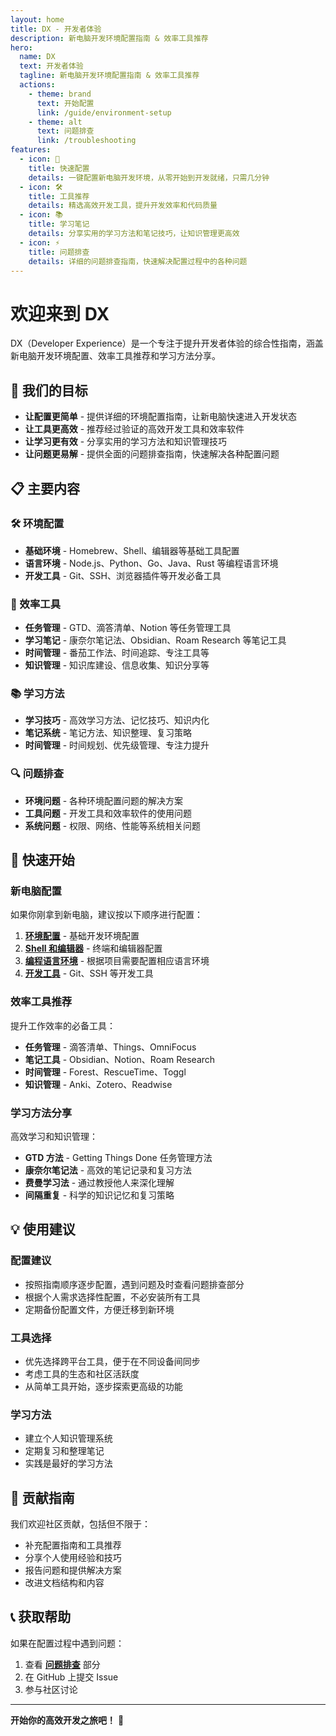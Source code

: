 ```yaml
---
layout: home
title: DX - 开发者体验
description: 新电脑开发环境配置指南 & 效率工具推荐
hero:
  name: DX
  text: 开发者体验
  tagline: 新电脑开发环境配置指南 & 效率工具推荐
  actions:
    - theme: brand
      text: 开始配置
      link: /guide/environment-setup
    - theme: alt
      text: 问题排查
      link: /troubleshooting
features:
  - icon: 🚀
    title: 快速配置
    details: 一键配置新电脑开发环境，从零开始到开发就绪，只需几分钟
  - icon: 🛠️
    title: 工具推荐
    details: 精选高效开发工具，提升开发效率和代码质量
  - icon: 📚
    title: 学习笔记
    details: 分享实用的学习方法和笔记技巧，让知识管理更高效
  - icon: ⚡
    title: 问题排查
    details: 详细的问题排查指南，快速解决配置过程中的各种问题
---
```


<div class="welcome-section">

# 欢迎来到 DX

</div>

DX（Developer Experience）是一个专注于提升开发者体验的综合性指南，涵盖新电脑开发环境配置、效率工具推荐和学习方法分享。

## 🎯 我们的目标

- **让配置更简单** - 提供详细的环境配置指南，让新电脑快速进入开发状态
- **让工具更高效** - 推荐经过验证的高效开发工具和效率软件
- **让学习更有效** - 分享实用的学习方法和知识管理技巧
- **让问题更易解** - 提供全面的问题排查指南，快速解决各种配置问题

## 📋 主要内容

### 🛠️ 环境配置
- **基础环境** - Homebrew、Shell、编辑器等基础工具配置
- **语言环境** - Node.js、Python、Go、Java、Rust 等编程语言环境
- **开发工具** - Git、SSH、浏览器插件等开发必备工具

### 🔧 效率工具
- **任务管理** - GTD、滴答清单、Notion 等任务管理工具
- **学习笔记** - 康奈尔笔记法、Obsidian、Roam Research 等笔记工具
- **时间管理** - 番茄工作法、时间追踪、专注工具等
- **知识管理** - 知识库建设、信息收集、知识分享等

### 📚 学习方法
- **学习技巧** - 高效学习方法、记忆技巧、知识内化
- **笔记系统** - 笔记方法、知识整理、复习策略
- **时间管理** - 时间规划、优先级管理、专注力提升

### 🔍 问题排查
- **环境问题** - 各种环境配置问题的解决方案
- **工具问题** - 开发工具和效率软件的使用问题
- **系统问题** - 权限、网络、性能等系统相关问题

## 🚀 快速开始

### 新电脑配置
如果你刚拿到新电脑，建议按以下顺序进行配置：

1. **[环境配置](./guide/environment-setup)** - 基础开发环境配置
2. **[Shell 和编辑器](./guide/shell-editor-setup)** - 终端和编辑器配置
3. **[编程语言环境](./guide/)** - 根据项目需要配置相应语言环境
4. **[开发工具](./guide/development-tools)** - Git、SSH 等开发工具

### 效率工具推荐
提升工作效率的必备工具：

- **任务管理** - 滴答清单、Things、OmniFocus
- **笔记工具** - Obsidian、Notion、Roam Research
- **时间管理** - Forest、RescueTime、Toggl
- **知识管理** - Anki、Zotero、Readwise

### 学习方法分享
高效学习和知识管理：

- **GTD 方法** - Getting Things Done 任务管理方法
- **康奈尔笔记法** - 高效的笔记记录和复习方法
- **费曼学习法** - 通过教授他人来深化理解
- **间隔重复** - 科学的知识记忆和复习策略

## 💡 使用建议

### 配置建议
- 按照指南顺序逐步配置，遇到问题及时查看问题排查部分
- 根据个人需求选择性配置，不必安装所有工具
- 定期备份配置文件，方便迁移到新环境

### 工具选择
- 优先选择跨平台工具，便于在不同设备间同步
- 考虑工具的生态和社区活跃度
- 从简单工具开始，逐步探索更高级的功能

### 学习方法
- 建立个人知识管理系统
- 定期复习和整理笔记
- 实践是最好的学习方法

## 🤝 贡献指南

我们欢迎社区贡献，包括但不限于：

- 补充配置指南和工具推荐
- 分享个人使用经验和技巧
- 报告问题和提供解决方案
- 改进文档结构和内容

## 📞 获取帮助

如果在配置过程中遇到问题：

1. 查看 **[问题排查](./troubleshooting)** 部分
2. 在 GitHub 上提交 Issue
3. 参与社区讨论

---

**开始你的高效开发之旅吧！** 🚀

